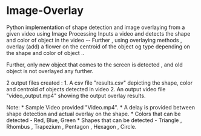 # Image-Overlay
Python implementation of shape detection and image overlaying from a given video using Image Processing
Inputs a video and detects the shape and color of object in the video -- Further , using overlaying methods , overlay (add) a flower on the centroid of the object og type depending on the shape and color of object ..

Further, only new object that comes to the screen is detected , and old object is not overlayed any further.

2 output files created : 1. A csv file "results.csv" depicting the shape, color and centroid of objects detected in video
                        2. An output video file "video_output.mp4" showing the output overlay results.
                        
Note: * Sample Video provided "Video.mp4".
      * A delay is provided between shape detection and actual overlay on the shape.
      * Colors that can be detected - Red, Blue, Green
      * Shapes that can be detected - Triangle , Rhombus , Trapezium , Pentagon , Hexagon , Circle.
